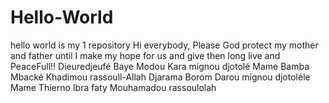 # Hello-World
hello world is my 1 repository
Hi everybody, 
Please God protect my mother and father until I make my hope for us and give then long live and PeaceFull!!
Dieuredjeufé Baye Modou Kara mignou djotolé Mame Bamba Mbacké Khadimou rassoull-Allah
Djarama Borom Darou mignou djotoléle Mame Thierno Ibra faty Mouhamadou rassoulolah

